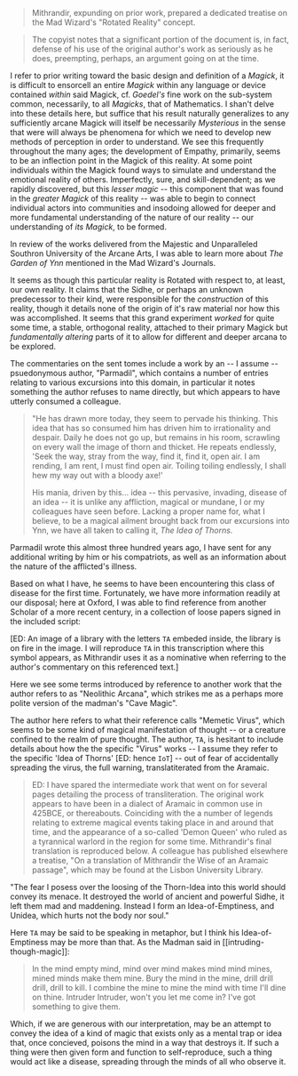 > Mithrandir, expunding on prior work, prepared a dedicated treatise on the Mad Wizard's "Rotated Reality" concept.

> The copyist notes that a significant portion of the document is, in fact, defense of his use of the original author's
> work as seriously as he does, preempting, perhaps, an argument going on at the time.

I refer to prior writing toward the basic design and definition of a _Magick_, it is difficult to ensorcell an entire
_Magick_ within any language or device contained _within_ said Magick, cf. _Goedel's_ fine work on the sub-system
common, necessarily, to all _Magicks_, that of Mathematics. I shan't delve into these details here, but suffice that his
result naturally generalizes to any sufficiently arcane Magick will itself be necessarily _Mysterious_ in the sense that
were will always be phenomena for which we need to develop new methods of perception in order to understand. We see this
frequently throughout the many ages; the development of Empathy, primarily, seems to be an inflection point in the
Magick of this reality. At some point individuals within the Magick found ways to simulate and understand the emotional
reality of others. Imperfectly, sure, and skill-dependent; as we rapidly discovered, but this _lesser magic_ -- this
component that was found in the _greater Magick_ of this reality -- was able to begin to connect individual actors into
communities and insodoing allowed for deeper and more fundamental understanding of the nature of our reality -- our
understanding of _its Magick_, to be formed.

In review of the works delivered from the Majestic and Unparalleled Southron University of the Arcane Arts, I was able
to learn more about _The Garden of Ynn_ mentioned in the Mad Wizard's Journals.

It seems as though this particular reality is Rotated with respect to, at least, our own reality. It claims that the
Sidhe, or perhaps an unknown predecessor to their kind, were responsible for the _construction_ of this reality, though
it details none of the origin of it's raw material nor how this was accomplished. It seems that this grand experiment
_worked_ for quite some time, a stable, orthogonal reality, attached to their primary Magick but _fundamentally
altering_ parts of it to allow for different and deeper arcana to be explored.

The commentaries on the sent tomes include a work by an -- I assume -- psuedonymous author, "Parmadil", which contains a
number of entries relating to various excursions into this domain, in particular it notes something the author refuses
to name directly, but which appears to have utterly consumed a colleague.

> "He has drawn more today, they seem to pervade his thinking. This idea that has so consumed him has driven him to
> irrationality and despair. Daily he does not go up, but remains in his room, scrawling on every wall the image of
> thorn and thicket. He repeats endlessly, 'Seek the way, stray from the way, find it, find it, open air. I am rending,
> I am rent, I must find open air. Toiling toiling endlessly, I shall hew my way out with a bloody axe!'
>
> His mania, driven by this... idea -- this pervasive, invading, disease of an idea -- it is unlike any affliction,
> magical or mundane, I or my colleagues have seen before. Lacking a proper name for, what I believe, to be a magical
> ailment brought back from our excursions into Ynn, we have all taken to calling it, _The Idea of Thorns._

Parmadil wrote this almost three hundred years ago, I have sent for any additional writing by him or his compatriots, as
well as an information about the nature of the afflicted's illness.

Based on what I have, he seems to have been encountering this class of disease for the first time. Fortunately, we have
more information readily at our disposal; here at Oxford, I was able to find reference from another Scholar of a more
recent century, in a collection of loose papers signed in the included script:

[ED: An image of a library with the letters `TA` embeded inside, the library is on fire in the image. I will reproduce
`TA` in this transcription where this symbol appears, as Mithrandir uses it as a nominative when referring to the
author's commentary on this referenced text.]

Here we see some terms introduced by reference to another work that the author refers to as "Neolithic Arcana", which
strikes me as a perhaps more polite version of the madman's "Cave Magic".

The author here refers to what their reference calls "Memetic Virus", which seems to be some kind of magical manifestation
of thought -- or a creature confined to the realm of pure thought. The author, `TA`, is hesitant to include details
about how the the specific "Virus" works -- I assume they refer to the specific 'Idea of Thorns' [ED: hence `IoT`] --
out of fear of accidentally spreading the virus, the full warning, translatiterated from the Aramaic.

> ED: I have spared the intermediate work that went on for several pages detailing the process of transliteration. The
> original work appears to have been in a dialect of Aramaic in common use in 425BCE, or thereabouts. Coinciding with
> the a number of legends relating to extreme magical events taking place in and around that time, and the appearance of
> a so-called 'Demon Queen' who ruled as a tyrannical warlord in the region for some time. Mithrandir's final
> translation is reproduced below. A colleague has published elsewhere a treatise, "On a translation of Mithrandir the
> Wise of an Aramaic passage", which may be found at the Lisbon University Library.

"The fear I posess over the loosing of the Thorn-Idea into this world should convey its menace. It destroyed the world
of ancient and powerful Sidhe, it left them mad and maddening. Instead I form an Idea-of-Emptiness, and Unidea, which
hurts not the body nor soul."

Here `TA` may be said to be speaking in metaphor, but I think his Idea-of-Emptiness may be more than that. As the Madman
said in [[intruding-though-magic]]:

> In the mind empty mind, mind over mind makes mind mind mines, mined minds make them mine.
> Bury the mind in the mine, drill drill drill, drill to kill.
> I combine the mine to mine the mind with time I'll dine on thine.
> Intruder Intruder, won't you let me come in? I've got something to give them.

Which, if we are generous with our interpretation, may be an attempt to convey the idea of a kind of magic that exists
only as a mental trap or idea that, once concieved, poisons the mind in a way that destroys it. If such a thing were
then given form and function to self-reproduce, such a thing would act like a disease, spreading through the minds of
all who observe it.

